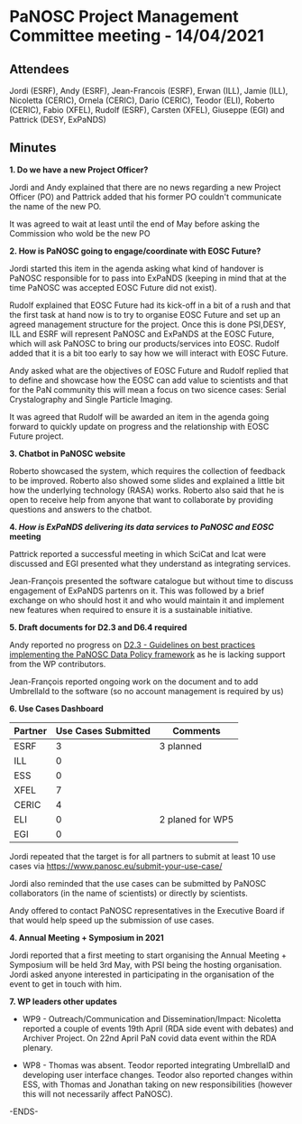 PaNOSC Project Management Committee meeting - 14/04/2021 
========================================================


Attendees
-------
Jordi (ESRF), Andy (ESRF), Jean-Francois (ESRF), Erwan (ILL), Jamie (ILL), Nicoletta (CERIC), Ornela (CERIC), Dario (CERIC), Teodor (ELI), Roberto (CERIC), Fabio (XFEL), Rudolf (ESRF), Carsten (XFEL), Giuseppe (EGI) and Pattrick (DESY, ExPaNDS)


Minutes
-------	

**1. Do we have a new Project Officer?**

Jordi and Andy explained that there are no news regarding a new Project Officer (PO) and Pattrick added that his former PO couldn't communicate the name of the new PO.

It was agreed to wait at least until the end of May before asking the Commission who wold be the new PO

**2. How is PaNOSC going to engage/coordinate with EOSC Future?**

Jordi started this item in the agenda asking what kind of handover is PaNOSC responsible for to pass into ExPaNDS (keeping in mind that at the time PaNOSC was accepted EOSC Future did not exist).

Rudolf explained that EOSC Future had its kick-off in a bit of a rush and that the first task at hand now is to try to organise EOSC Future and set up an agreed management structure for the project. Once this is done PSI,DESY, ILL and ESRF will represent PaNOSC and ExPaNDS at the EOSC Future, which will ask PaNOSC to bring our products/services into EOSC. Rudolf added that it is a bit too early to say how we will interact with EOSC Future.

Andy asked what are the objectives of EOSC Future and Rudolf replied that to define and showcase how the EOSC can add value to scientists and that for the PaN community this will mean a focus on two sicence cases: Serial Crystalography and Single Particle Imaging.

It was agreed that Rudolf will be awarded an item in the agenda going forward to quickly update on progress and the relationship with EOSC Future project.


**3. Chatbot in PaNOSC website**

Roberto showcased the system, which requires the collection of feedback to be improved. Roberto also showed some slides and explained a little bit how the underlying technology (RASA) works. Roberto also said that he is open to receive help from anyone that want to collaborate by providing questions and answers to the chatbot.


**4. *How is ExPaNDS delivering its data services to PaNOSC and EOSC* meeting**

Pattrick reported a successful meeting in which SciCat and Icat were discussed and EGI presented what they understand as integrating services.

Jean-François presented the software catalogue but without time to discuss engagement of ExPaNDS partenrs on it. This was followed by a brief exchange on who should host it and who would maintain it and implement new features when required to ensure it is a sustainable initiative.

**5. Draft documents for D2.3 and D6.4 required**

Andy reported no progress on [D2.3 - Guidelines  on best practices implementing the PaNOSC Data Policy framework](https://docs.google.com/document/d/1_myPYPk3DTXz-x1-meW4nXBcxNWO4yax-jGP6V00cHU/edit) as he is lacking support from the WP contributors. 

Jean-François reported ongoing work on the document and to add UmbrellaId to the software (so no account management is required by us)

**6. Use Cases Dashboard**

| Partner | Use Cases Submitted | Comments |
| ------- | ------------------- | -------- |
| ESRF  |  3  | 3 planned   |
| ILL   |  0  |   |
| ESS   |  0  |   |
| XFEL  |  7  |   |
| CERIC |  4  |   |
| ELI   |  0  | 2 planed for WP5 |
| EGI   |  0  |   | 

Jordi repeated that the target is for all partners to submit at least 10 use cases via https://www.panosc.eu/submit-your-use-case/ 

Jordi also reminded that the use cases can be submitted by PaNOSC collaborators (in the name of scientists) or directly by scientists.

Andy offered to contact PaNOSC representatives in the Executive Board if that would help speed up the submission of use cases.

**4. Annual Meeting + Symposium in 2021**

Jordi reported that a first meeting to start organising the Annual Meeting + Symposium will be held 3rd May, with PSI being the hosting organisation. Jordi asked anyone interested in participating in the organisation of the event to get in touch with him.

**7. WP leaders other updates** 


* WP9 - Outreach/Communication and Dissemination/Impact: Nicoletta reported a couple of events 19th April (RDA side event with debates) and Archiver Project. On 22nd April PaN covid data event within the RDA plenary.

* WP8 - Thomas was absent. Teodor reported integrating UmbrellaID and developing user interface changes. Teodor also reported changes within ESS, with Thomas and Jonathan taking on new responsibilities (however this will not necessarily affect PaNOSC).

-ENDS-
